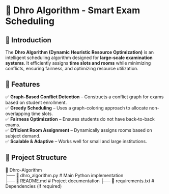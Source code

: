 # 📝 Dhro Algorithm - Smart Exam Scheduling

## 📌 Introduction  
The **Dhro Algorithm (Dynamic Heuristic Resource Optimization)** is an intelligent scheduling algorithm designed for **large-scale examination systems**. It efficiently assigns **time slots and rooms** while minimizing conflicts, ensuring fairness, and optimizing resource utilization.  

## 🚀 Features  
✅ **Graph-Based Conflict Detection** – Constructs a conflict graph for exams based on student enrollment.  
✅ **Greedy Scheduling** – Uses a graph-coloring approach to allocate non-overlapping time slots.  
✅ **Fairness Optimization** – Ensures students do not have back-to-back exams.  
✅ **Efficient Room Assignment** – Dynamically assigns rooms based on subject demand.  
✅ **Scalable & Adaptive** – Works well for small and large institutions.  

## 📂 Project Structure  
📁 Dhro-Algorithm  
 ├── 📄 dhro_algorithm.py  # Main Python implementation  
 ├── 📄 README.md          # Project documentation 
 ├── 📄 requirements.txt   # Dependencies (if required)  
